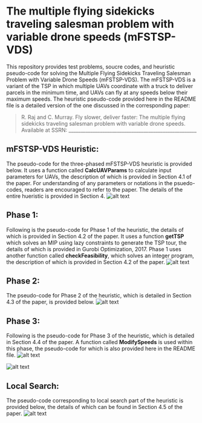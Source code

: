 # The multiple flying sidekicks traveling salesman problem with variable drone speeds (mFSTSP-VDS)
This repository provides test problems, soucre codes, and heuristic pseudo-code for solving the Multiple Flying Sidekicks Traveling Salesman Problem with Variable Drone Speeds (mFSTSP-VDS). The mFSTSP-VDS is a variant of the TSP in which multiple UAVs coordinate with a truck to deliver parcels in the minimum time, and UAVs can fly at any speeds below their maximum speeds. The heuristic pseudo-code provided here in the README file is a detailed version of the one discussed in the corresponding paper:
> R. Raj and C. Murray. Fly slower, deliver faster: The multiple flying sidekicks traveling salesman problem with variable drone speeds. Available at SSRN: _____________________________________________________

## mFSTSP-VDS Heuristic:
The pseudo-code for the three-phased mFSTSP-VDS heuristic is provided below. It uses a function called **CalcUAVParams** to calculate input parameters for UAVs, the description of which is provided in Section 4.1 of the paper. For understanding of any parameters or notations in the psuedo-codes, readers are encouraged to refer to the paper. The details of the entire hueristic is provided in Section 4.
![alt text](https://github.com/optimatorlab/mFSTSP-VDS/blob/murray/Heuristic.png)

## Phase 1:
Following is the pseudo-code for Phase 1 of the heuristic, the details of which is provided in Section 4.2 of the paper. It uses a function **getTSP** which solves an MIP using lazy constraints to generate the TSP tour, the details of which is provided in Gurobi Optimization, 2017. Phase 1 uses another function called **checkFeasibility**, which solves an integer program, the description of which is provided in Section 4.2 of the paper.
![alt text](https://github.com/optimatorlab/mFSTSP-VDS/blob/murray/Phase1.png)

## Phase 2:
The pseudo-code for Phase 2 of the heuristic, which is detailed in Section 4.3 of the paper, is provided below.
![alt text](https://github.com/optimatorlab/mFSTSP-VDS/blob/murray/Phase2.png)

## Phase 3:
Following is the pseudo-code for Phase 3 of the heuristic, which is detailed in Section 4.4 of the paper. A function called **ModifySpeeds** is used within this phase, the pseudo-code for which is also provided here in the README file.
![alt text](https://github.com/optimatorlab/mFSTSP-VDS/blob/murray/Phase3.png)

![alt text](https://github.com/optimatorlab/mFSTSP-VDS/blob/murray/ModifySpeeds.png)

## Local Search:
The pseudo-code corresponding to local search part of the heuristic is provided below, the details of which can be found in Section 4.5 of the paper.
![alt text](https://github.com/optimatorlab/mFSTSP-VDS/blob/murray/LocalSearch.png)
